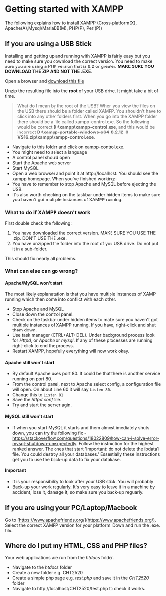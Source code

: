 # Getting started with XAMPP 
The following explains how to install XAMPP (Cross-platform(X), Apache(A),Mysql/MariaDB(M), PHP\(P\), Perl\(P\))

## If you are using a USB Stick

Installing and getting up and running with XAMPP is fairly easy but you need to make sure you download the correct version. You need to make sure you are using a PHP version that is 8.2 or greater. **MAKE SURE YOU DOWNLOAD THE ZIP AND NOT THE .EXE**.

Open a browser and [download this file](https://sourceforge.net/projects/xampp/files/XAMPP%20Windows/8.2.12/xampp-portable-windows-x64-8.2.12-0-VS16.zip/download)

Unzip the resulting file into the **root** of your USB drive. It might take a bit of time.

> What do I mean by the root of the USB? When you view the files on the USB there should be a folder called XAMPP. You shouldn't have to click into any other folders first. When you go into the XAMPP folder there should be a file called xampp-control.exe. So the following would be correct **D:\xampp\xampp-control.exe**, and this would be incorrect **D:\xampp-portable-windows-x64-8.2.12-0-VS16.zip\xampp\xampp-control.exe**.

* Navigate to this folder and click on xampp-control.exe.
* You might need to select a language
* A control panel should open
* Start the Apache web server
* Start MySQL
* Open a web browser and point it at http://localhost. You should see the xampp homepage.
When you've finished working:-
* You have to remember to stop Apache and MySQL before ejecting the USB.
* It's also worth checking on the taskbar under hidden items to make sure you haven't got multiple instances of XAMPP running.

### What to do if XAMPP doesn't work
First double check the following:
1. You have downloaded the correct version. MAKE SURE YOU USE THE .zip. DON'T USE THE .exe.
2. You have unzipped the folder into the root of you USB drive. Do not put it in a sub-folder.

This should fix nearly all problems.

### What can else can go wrong?

#### Apache/MySQL won't start
The most likely explanatation is that you have multiple instances of XAMP running which then come into conflict with each other.
- Stop Apache and MySQL
- Close down the control panel.
- Check on the taskbar under hidden items to make sure you haven't got multiple instances of XAMPP running. If you have, right-click and shut them down.
- Use task manager (CTRL+ALT+DEL). Under background process look for *Httpd*, or *Apache* or *mysql*. If any of these processes are running right-click to end the process.
- Restart XAMPP, hopefully everything will now work okay.

#### Apache still won't start
- By default Apache uses port 80. It could be that there is another service running on port 80.
- From the control panel, next to Apache select config, a configuration file will open. On about Line 60 it will say ```Listen 80```.
- Change this to ```Listen 81```
- Save the *httpd.conf* file.
- Try and start the server agin.
  
#### MySQL still won't start
- If when you start MySQL it starts and them almost imediately shuts down, you can try the following fix - https://stackoverflow.com/questions/18022809/how-can-i-solve-error-mysql-shutdown-unexpectedly. Follow the instruction for the highest ranked answer. The ones that start 'Important: do not delete the ibdata1 file. You could destroy all your databases.' Essentially these instructions get you to use the back-up data to fix your database.


#### Important
* It is your responsibility to look after your USB stick. You will probably 
* Back-up your work regularly. It's very easy to leave it in a machine by accident, lose it, damage it, so make sure you back-up reguarly. 


## If you are using your PC/Laptop/Macbook

Go to [https://www.apachefriends.org/](https://www.apachefriends.org/). Select the correct XAMPP version for your platform. Down and run the .exe. file. 

## Where do I put my HTML, CSS and PHP files?
Your web applications are run from the *htdocs* folder.
* Navigate to the *htdocs* folder
* Create a new folder e.g. CHT2520
* Create a simple php page e.g. *test.php* and save it in the *CHT2520* folder
* Navigate to http://localhost/CHT2520/test.php to check it works.


